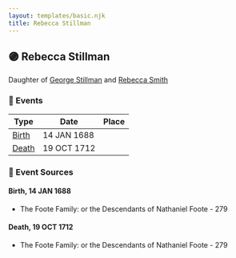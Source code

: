 ```yaml
---
layout: templates/basic.njk
title: Rebecca Stillman
---
```

## 🟣 Rebecca Stillman

Daughter of [George Stillman](/people/6/67040632) and [Rebecca Smith](/people/7/76162584)

### 📆 Events

Type | Date | Place
------ | ------ | ------
[Birth](#event-0) | 14 JAN 1688 |
[Death](#event-1) | 19 OCT 1712 |

### 📰 Event Sources

#### <a id="event-0"></a> Birth, 14 JAN 1688
* The Foote Family: or the Descendants of Nathaniel Foote  - 279

#### <a id="event-1"></a> Death, 19 OCT 1712
* The Foote Family: or the Descendants of Nathaniel Foote  - 279
